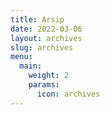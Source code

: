```yaml
---
title: Arsip
date: 2022-03-06
layout: archives
slug: archives
menu:
  main:
    weight: 2
    params:
      icon: archives
---
```


